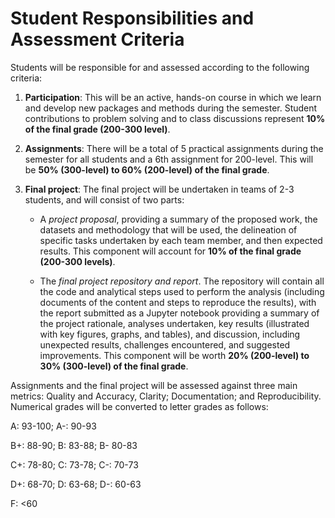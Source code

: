 # Student Responsibilities and Assessment Criteria
Students will be responsible for and assessed according to the following criteria:

1. **Participation**: This will be an active, hands-on course in which we learn and develop new packages and methods during the semester. Student contributions to problem solving and to class discussions represent **10% of the final grade (200-300 level)**.  
2. **Assignments**: There will be a total of 5 practical assignments during the semester for all students and a 6th assignment for 200-level. This will be **50% (300-level) to 60% (200-level) of the final grade**. 
3. **Final project**: The final project will be undertaken in teams of 2-3 students, and will consist of two parts:
    
    * A _project proposal_, providing a summary of the proposed work, the datasets and methodology that will be used, the delineation of specific tasks undertaken by each team member, and then expected results. This component will account for **10% of the final grade (200-300 levels)**.
    
    * The _final project repository and report_. The repository will contain all the code and analytical steps used to perform the analysis (including documents of the content and steps to reproduce the results), with the report submitted as a Jupyter notebook providing a summary of the project rationale, analyses undertaken, key results (illustrated with key figures, graphs, and tables), and discussion, including unexpected results, challenges encountered, and suggested improvements. This component will be worth **20% (200-level) to 30% (300-level) of the final grade**. 


Assignments and the final project will be assessed against three main metrics: Quality and Accuracy, Clarity; Documentation; and Reproducibility. Numerical grades will be converted to letter grades as follows:

A: 93-100; A-: 90-93

B+: 88-90; B: 83-88; B- 80-83

C+: 78-80; C: 73-78; C-: 70-73

D+: 68-70; D: 63-68; D-: 60-63

F: <60
